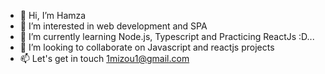 - 👋 Hi, I’m Hamza
- 👀 I’m interested in web development and SPA
- 🌱 I’m currently learning Node.js, Typescript and Practicing ReactJs :D...
- 💞️ I’m looking to collaborate on Javascript and reactjs projects
- 📫 Let's get in touch 1mizou1@gmail.com

<!---
Mizou04/Mizou04 is a ✨ special ✨ repository because its `README.md` (this file) appears on your GitHub profile.
You can click the Preview link to take a look at your changes.
--->
